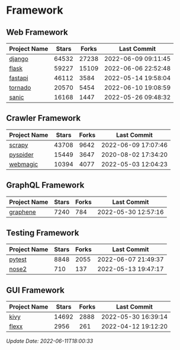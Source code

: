 # Framework

## Web Framework
| Project Name | Stars | Forks | Last Commit |
| ------------ | ----- | ----- | ----------- |
| [django](https://github.com/django/django) | 64532 | 27238 | 2022-06-09 09:11:45 |
| [flask](https://github.com/pallets/flask) | 59227 | 15109 | 2022-06-06 22:52:48 |
| [fastapi](https://github.com/tiangolo/fastapi) | 46112 | 3584 | 2022-05-14 19:58:04 |
| [tornado](https://github.com/tornadoweb/tornado) | 20570 | 5454 | 2022-06-10 19:08:59 |
| [sanic](https://github.com/sanic-org/sanic) | 16168 | 1447 | 2022-05-26 09:48:32 |

## Crawler Framework
| Project Name | Stars | Forks | Last Commit |
| ------------ | ----- | ----- | ----------- |
| [scrapy](https://github.com/scrapy/scrapy) | 43708 | 9642 | 2022-06-09 17:07:46 |
| [pyspider](https://github.com/binux/pyspider) | 15449 | 3647 | 2020-08-02 17:34:20 |
| [webmagic](https://github.com/code4craft/webmagic) | 10394 | 4077 | 2022-05-03 12:04:23 |

## GraphQL Framework
| Project Name | Stars | Forks | Last Commit |
| ------------ | ----- | ----- | ----------- |
| [graphene](https://github.com/graphql-python/graphene) | 7240 | 784 | 2022-05-30 12:57:16 |

## Testing Framework
| Project Name | Stars | Forks | Last Commit |
| ------------ | ----- | ----- | ----------- |
| [pytest](https://github.com/pytest-dev/pytest) | 8848 | 2055 | 2022-06-07 21:49:37 |
| [nose2](https://github.com/nose-devs/nose2) | 710 | 137 | 2022-05-13 19:47:17 |

## GUI Framework
| Project Name | Stars | Forks | Last Commit |
| ------------ | ----- | ----- | ----------- |
| [kivy](https://github.com/kivy/kivy) | 14692 | 2888 | 2022-05-30 16:39:14 |
| [flexx](https://github.com/flexxui/flexx) | 2956 | 261 | 2022-04-12 19:12:20 |

*Update Date: 2022-06-11T18:00:33*